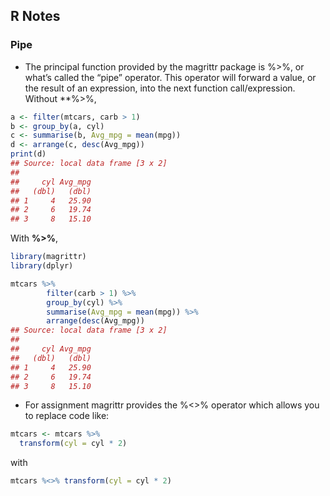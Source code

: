 R Notes
--

### Pipe

  - The principal function provided by the magrittr package is %>%, or what’s called the “pipe” operator. This operator will forward a value, or the result of an expression, into the next function call/expression.
Without **%>%,
```R
a <- filter(mtcars, carb > 1)
b <- group_by(a, cyl)
c <- summarise(b, Avg_mpg = mean(mpg))
d <- arrange(c, desc(Avg_mpg))
print(d)
## Source: local data frame [3 x 2]
## 
##     cyl Avg_mpg
##   (dbl)   (dbl)
## 1     4   25.90
## 2     6   19.74
## 3     8   15.10
```
With **%>%**,
```R
library(magrittr)
library(dplyr)

mtcars %>%
        filter(carb > 1) %>%
        group_by(cyl) %>%
        summarise(Avg_mpg = mean(mpg)) %>%
        arrange(desc(Avg_mpg))
## Source: local data frame [3 x 2]
## 
##     cyl Avg_mpg
##   (dbl)   (dbl)
## 1     4   25.90
## 2     6   19.74
## 3     8   15.10
```

  - For assignment magrittr provides the %<>% operator which allows you to replace code like:
```R
mtcars <- mtcars %>% 
  transform(cyl = cyl * 2)
```
with
```R
mtcars %<>% transform(cyl = cyl * 2)
```
